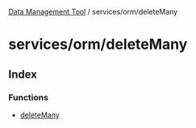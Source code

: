 [Data Management Tool](../../../index.md) / services/orm/deleteMany

# services/orm/deleteMany

## Index

### Functions

- [deleteMany](functions/deleteMany.md)
